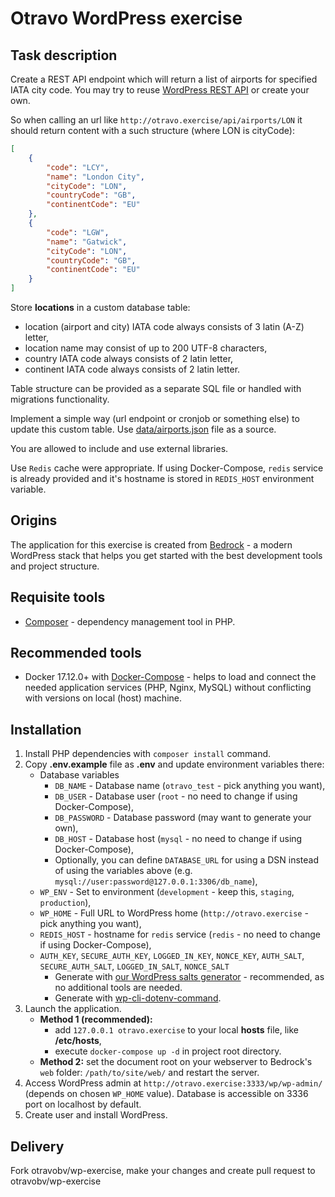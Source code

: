 # Otravo WordPress exercise

## Task description

Create a REST API endpoint which will return a list of airports for specified IATA city code.
You may try to reuse [WordPress REST API](https://developer.wordpress.org/rest-api/) or create your own.

So when calling an url like `http://otravo.exercise/api/airports/LON` it should return content with a such structure (where LON is cityCode):
```json
[
    {
        "code": "LCY",
        "name": "London City",
        "cityCode": "LON",
        "countryCode": "GB",
        "continentCode": "EU"
    },
    {
        "code": "LGW",
        "name": "Gatwick",
        "cityCode": "LON",
        "countryCode": "GB",
        "continentCode": "EU"
    }
]
```

Store **locations** in a custom database table:
- location (airport and city) IATA code always consists of 3 latin (A-Z) letter,
- location name may consist of up to 200 UTF-8 characters,
- country IATA code always consists of 2 latin letter,
- continent IATA code always consists of 2 latin letter.

Table structure can be provided as a separate SQL file or handled with migrations functionality.

Implement a simple way (url endpoint or cronjob or something else) to update this custom table.
Use [data/airports.json](data/airports.json) file as a source.

You are allowed to include and use external libraries.

Use `Redis` cache were appropriate.
If using Docker-Compose, `redis` service is already provided and it's hostname is stored in `REDIS_HOST` environment variable.

## Origins

The application for this exercise is created from [Bedrock](https://roots.io/bedrock/) -
a modern WordPress stack that helps you get started with the best development tools and project structure.

## Requisite tools

* [Composer](https://getcomposer.org/doc/00-intro.md#installation-linux-unix-osx) -
  dependency management tool in PHP.

## Recommended tools

* Docker 17.12.0+ with [Docker-Compose](https://docs.docker.com/compose/install/) -
  helps to load and connect the needed application services (PHP, Nginx, MySQL) without conflicting with versions on local (host) machine.

## Installation

1. Install PHP dependencies with `composer install` command.
2. Copy **.env.example** file as **.env** and update environment variables there:
    * Database variables
        * `DB_NAME` - Database name (`otravo_test` - pick anything you want),
        * `DB_USER` - Database user (`root` - no need to change if using Docker-Compose),
        * `DB_PASSWORD` - Database password (may want to generate your own),
        * `DB_HOST` - Database host (`mysql` - no need to change if using Docker-Compose),
        * Optionally, you can define `DATABASE_URL` for using a DSN instead of using the variables above (e.g. `mysql://user:password@127.0.0.1:3306/db_name`),
    * `WP_ENV` - Set to environment (`development` - keep this, `staging`, `production`),
    * `WP_HOME` - Full URL to WordPress home (`http://otravo.exercise` - pick anything you want),
    * `REDIS_HOST` - hostname for `redis` service (`redis` - no need to change if using Docker-Compose),
    * `AUTH_KEY`, `SECURE_AUTH_KEY`, `LOGGED_IN_KEY`, `NONCE_KEY`, `AUTH_SALT`, `SECURE_AUTH_SALT`, `LOGGED_IN_SALT`, `NONCE_SALT`
        * Generate with [our WordPress salts generator](https://roots.io/salts.html) - recommended, as no additional tools are needed.
        * Generate with [wp-cli-dotenv-command](https://github.com/aaemnnosttv/wp-cli-dotenv-command).
3. Launch the application.
    * **Method 1 (recommended):**
        - add `127.0.0.1 otravo.exercise` to your local **hosts** file, like **/etc/hosts**,
        - execute `docker-compose up -d` in project root directory.
    * **Method 2:** set the document root on your webserver to Bedrock's `web` folder: `/path/to/site/web/` and restart the server.
4. Access WordPress admin at `http://otravo.exercise:3333/wp/wp-admin/` (depends on chosen `WP_HOME` value). Database is accessible on 3336 port on localhost by default.
5. Create user and install WordPress.


## Delivery

Fork otravobv/wp-exercise, make your changes and create pull request to otravobv/wp-exercise
